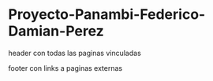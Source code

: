 # Proyecto-Panambi-Federico-Damian-Perez

header con todas las paginas vinculadas

footer con links a paginas externas
